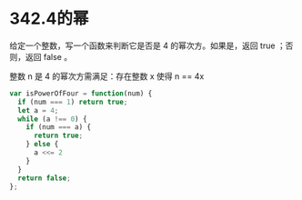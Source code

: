 # 342.4的幂
给定一个整数，写一个函数来判断它是否是 4 的幂次方。如果是，返回 true ；否则，返回 false 。

整数 n 是 4 的幂次方需满足：存在整数 x 使得 n == 4x
```js
var isPowerOfFour = function(num) {
  if (num === 1) return true;
  let a = 4;
  while (a !== 0) {
    if (num === a) {
      return true;
    } else {
      a <<= 2
    }
  }
  return false;
};
```